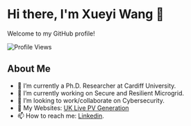 
<!--
**redemptionwxy/redemptionwxy** is a ✨ _special_ ✨ repository because its `README.md` (this file) appears on your GitHub profile.

Here are some ideas to get you started:

- 🔭 I’m currently working on ...
- 🌱 I’m currently learning ...
- 👯 I’m looking to collaborate on ...
- 🤔 I’m looking for help with ...
- 💬 Ask me about ...
- 📫 How to reach me: ...
- 😄 Pronouns: ...
- ⚡ Fun fact: ...
-->

# Hi there, I'm Xueyi Wang 👋

Welcome to my GitHub profile!

![Profile Views](https://komarev.com/ghpvc/?username=redemptionwxy&style=for-the-badge)

## About Me
- 🌱 I’m currently a Ph.D. Researcher at Cardiff University.
- 🔭 I’m currently working on Secure and Resilient Microgrid.
- 👯 I’m looking to work/collaborate on Cybersecurity.
- 💬 My Websites: [UK Live PV Generation](https://www.pvcardiff.top/)
- 📫 How to reach me: [Linkedin](https://www.linkedin.com/in/xueyi-wang-00ab11195/).
